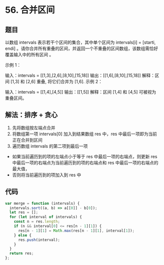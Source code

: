 # 56. 合并区间

## 题目

以数组 intervals 表示若干个区间的集合，其中单个区间为 intervals[i] = [starti, endi] 。请你合并所有重叠的区间，并返回一个不重叠的区间数组，该数组需恰好覆盖输入中的所有区间 。

示例 1：

输入：intervals = [[1,3],[2,6],[8,10],[15,18]]
输出：[[1,6],[8,10],[15,18]]
解释：区间 [1,3] 和 [2,6] 重叠, 将它们合并为 [1,6].
示例 2：

输入：intervals = [[1,4],[4,5]]
输出：[[1,5]]
解释：区间 [1,4] 和 [4,5] 可被视为重叠区间。

## 解法：排序 + 贪心

1. 先将数组按左端点合并
2. 将数组第一项 intervals[0] 加入到结果数组 res 中，res 中最后一项即为当前正在合并到区间
3. 遍历数组 intervals 的第二项到最后一项

- 如果当前遍历到的项的左端点小于等于 res 中最后一项的右端点，则更新 res 中最后一项的右端点为当前遍历到的项的右端点和 res 中最后一项的右端点的最大值，
- 否则将当前遍历到的项加入到 res 中

## 代码

```javascript
var merge = function (intervals) {
  intervals.sort((a, b) => a[[0]] - b[0]);
  let res = [];
  for (let interval of intervals) {
    const n = res.length;
    if (n && interval[0] <= res[n - 1][1]) {
      res[n - 1][1] = Math.max(res[n - 1][1], interval[1]);
    } else {
      res.push(interval);
    }
  }
  return res;
};
```
